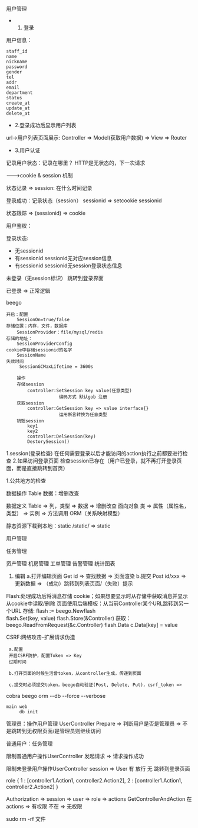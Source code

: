 用户管理


* 1. 登录

用户信息：
```id primary key
staff_id
name
nickname
password
gender
tel
addr
email
department
status
create_at
update_at
delete_at
```


* 2.登录成功后显示用户列表

url->用户列表页面展示:
Controller => Model(获取用户数据) => View => Router



* 3.用户认证

记录用户状态：记录在哪里？
HTTP是无状态的，下一次请求

--->cookie & session 机制

状态记录 => session:
在什么时间记录

登录成功：记录状态（session） sessionid => setcookie sessionid


状态跟踪 => (sessionid) => cookie

用户鉴权：

登录状态:
* 无sessionid
* 有sessionid sessionid无对应session信息
* 有sessionid sessionid无session登录状态信息

未登录（无session标识）
    跳转到登录界面

已登录 => 正常逻辑


beego
```
开启：配置 
    SessionOn=true/false
存储位置：内存，文件，数据库
    SessionProvider：file/mysql/redis
存储的地址：
    SessionProviderConfig
cookie中存储sessionid的名字
    SessionName
失效时间
     SessionGCMaxLifetime = 3600s
        
    操作
    存储session
        controller:SetSession key value(任意类型)
                    编码方式 默认gob 注册
    获取session
        controller:GetSession key => value interface{} 
                    运用断言转换为任意类型
    销毁session
        key1
        key2
        controller:DelSession(key)
        DestorySession()
```

1.session(登录检查)
    在任何需要登录以后才能访问的action执行之前都要进行检查
2.如果访问登录页面
    检查session已存在（用户已登录，就不再打开登录页面，而是直接跳转到首页）



1.公共地方的检查



数据操作 Table
数据：增删改查

数据定义 Table => 列，类型 => 数据 => 增删改查
面向对象 类 => 属性（属性名，类型） => 实例 => 方法调用
ORM（关系映射模型）



静态资源下载到本地：static
/static/ => static

用户管理

任务管理

资产管理
机房管理
工单管理
告警管理
统计图表

1. 编辑
   a.打开编辑页面
    Get id => 查找数据 => 页面渲染
   b.提交
    Post id/xxx => 更新数据 => （成功）跳转到列表页面/（失败）提示
   
Flash:处理成功后将消息存储 cookie；如果想要显示时从存储中获取消息并显示 从cookie中读取/删除
      页面使用后端模板：从当前Controller某个URL跳转到另一个URL
      存储: flash := beego.Newflash   
            flash.Set(key, value)
            flash.Store(&Controller)
      获取：   beego.ReadFromRequest(&c.Controller)
              flash.Data
              c.Data[key] = value


CSRF:网络攻击-扩展请求伪造
     
     a.配置
     开启CSRF防护，配置Token => Key
     过期时间
     
     b.打开页面的时候生活曾token，从controller生成，传递到页面

     c.提交时必须提交token，beego自动验证(Post, Delete, Put)，csrf_token =>


cobra
    beego orm --db --force --verbose

    main web
         db init

管理员：操作用户管理
        UserController
        Prepare => 判断用户是否是管理员 => 不是跳转到无权限页面/是管理员则继续访问

普通用户：任务管理

限制普通用户操作UserController
        发起请求 => 请求操作成功

限制未登录用户操作UserController
        session => User 有 放行
                        无 跳转到登录页面

role {
    1 : [controller1.Action1, controller2.Action2],
    2 : [controller1.Action1, controller2.Action2]
}

Authorization => session => user => role => actions
            GetControllerAndAction
    在 actions => 有权限
    不在 => 无权限



sudo rm -rf 文件

